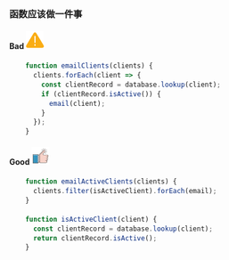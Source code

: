 ### 函数应该做一件事

#### Bad  ![logo](./images/icon_bad.svg ':size=WIDTHxHEIGHT')
```js
	function emailClients(clients) {
	  clients.forEach(client => {
	    const clientRecord = database.lookup(client);
	    if (clientRecord.isActive()) {
	      email(client);
	    }
	  });
	}
```
#### Good  ![logo](./images/icon_good.svg ':size=WIDTHxHEIGHT')
```js
	function emailActiveClients(clients) {
	  clients.filter(isActiveClient).forEach(email);
	}
	
	function isActiveClient(client) {
	  const clientRecord = database.lookup(client);
	  return clientRecord.isActive();
	}
```